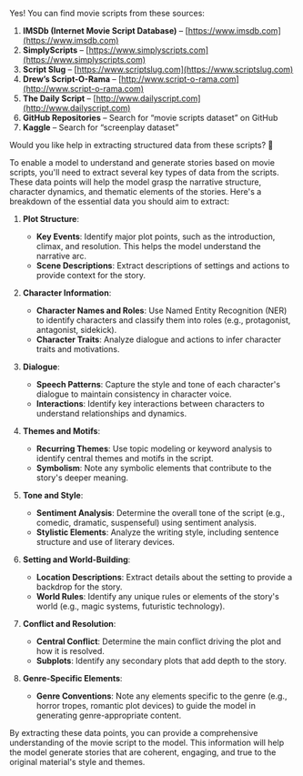 Yes! You can find movie scripts from these sources:  

1. **IMSDb (Internet Movie Script Database)** – [https://www.imsdb.com](https://www.imsdb.com)  
2. **SimplyScripts** – [https://www.simplyscripts.com](https://www.simplyscripts.com)  
3. **Script Slug** – [https://www.scriptslug.com](https://www.scriptslug.com)  
4. **Drew’s Script-O-Rama** – [http://www.script-o-rama.com](http://www.script-o-rama.com)  
5. **The Daily Script** – [http://www.dailyscript.com](http://www.dailyscript.com)  
6. **GitHub Repositories** – Search for “movie scripts dataset” on GitHub  
7. **Kaggle** – Search for “screenplay dataset”  

Would you like help in extracting structured data from these scripts? 🚀

To enable a model to understand and generate stories based on movie scripts, you'll need to extract several key types of data from the scripts. These data points will help the model grasp the narrative structure, character dynamics, and thematic elements of the stories. Here's a breakdown of the essential data you should aim to extract:

1. **Plot Structure**:
   - **Key Events**: Identify major plot points, such as the introduction, climax, and resolution. This helps the model understand the narrative arc.
   - **Scene Descriptions**: Extract descriptions of settings and actions to provide context for the story.

2. **Character Information**:
   - **Character Names and Roles**: Use Named Entity Recognition (NER) to identify characters and classify them into roles (e.g., protagonist, antagonist, sidekick).
   - **Character Traits**: Analyze dialogue and actions to infer character traits and motivations.

3. **Dialogue**:
   - **Speech Patterns**: Capture the style and tone of each character's dialogue to maintain consistency in character voice.
   - **Interactions**: Identify key interactions between characters to understand relationships and dynamics.

4. **Themes and Motifs**:
   - **Recurring Themes**: Use topic modeling or keyword analysis to identify central themes and motifs in the script.
   - **Symbolism**: Note any symbolic elements that contribute to the story's deeper meaning.

5. **Tone and Style**:
   - **Sentiment Analysis**: Determine the overall tone of the script (e.g., comedic, dramatic, suspenseful) using sentiment analysis.
   - **Stylistic Elements**: Analyze the writing style, including sentence structure and use of literary devices.

6. **Setting and World-Building**:
   - **Location Descriptions**: Extract details about the setting to provide a backdrop for the story.
   - **World Rules**: Identify any unique rules or elements of the story's world (e.g., magic systems, futuristic technology).

7. **Conflict and Resolution**:
   - **Central Conflict**: Determine the main conflict driving the plot and how it is resolved.
   - **Subplots**: Identify any secondary plots that add depth to the story.

8. **Genre-Specific Elements**:
   - **Genre Conventions**: Note any elements specific to the genre (e.g., horror tropes, romantic plot devices) to guide the model in generating genre-appropriate content.

By extracting these data points, you can provide a comprehensive understanding of the movie script to the model. This information will help the model generate stories that are coherent, engaging, and true to the original material's style and themes.